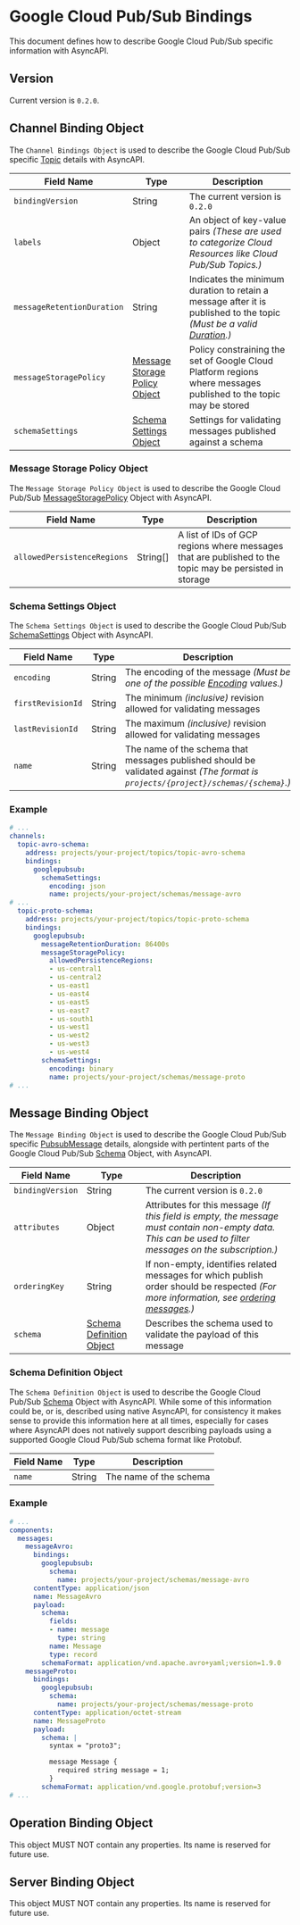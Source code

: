 # Google Cloud Pub/Sub Bindings

This document defines how to describe Google Cloud Pub/Sub specific information with AsyncAPI.

<a name="version"></a>

## Version

Current version is `0.2.0`.

<a name="channel"></a>

## Channel Binding Object

The `Channel Bindings Object` is used to describe the Google Cloud Pub/Sub specific
[Topic](https://cloud.google.com/pubsub/docs/reference/rest/v1/projects.topics/create) details with AsyncAPI.

Field Name | Type | Description
---|---|---
`bindingVersion`|String|The current version is `0.2.0`
`labels`|Object|An object of key-value pairs _(These are used to categorize Cloud Resources like Cloud Pub/Sub Topics.)_
`messageRetentionDuration`|String|Indicates the minimum duration to retain a message after it is published to the topic _(Must be a valid [Duration](https://developers.google.com/protocol-buffers/docs/reference/google.protobuf#google.protobuf.Duration).)_
`messageStoragePolicy`|[Message Storage Policy Object](#message-storage-policy-object)|Policy constraining the set of Google Cloud Platform regions where messages published to the topic may be stored
`schemaSettings`|[Schema Settings Object](#schema-settings-object)|Settings for validating messages published against a schema

<a name="message-storage-policy-object"></a>

### Message Storage Policy Object

The `Message Storage Policy Object` is used to describe the Google Cloud Pub/Sub
[MessageStoragePolicy](https://cloud.google.com/pubsub/docs/reference/rest/v1/projects.topics#MessageStoragePolicy)
Object with AsyncAPI.

Field Name | Type | Description
---|---|---
`allowedPersistenceRegions`|String[]|A list of IDs of GCP regions where messages that are published to the topic may be persisted in storage

<a name="schema-settings-object"></a>

### Schema Settings Object

The `Schema Settings Object` is used to describe the Google Cloud Pub/Sub
[SchemaSettings](https://cloud.google.com/pubsub/docs/reference/rest/v1/projects.topics#SchemaSettings) Object with
AsyncAPI.

Field Name | Type | Description
---|---|---
`encoding`|String|The encoding of the message _(Must be one of the possible [Encoding](https://cloud.google.com/pubsub/docs/reference/rest/v1/projects.topics#encoding) values.)_
`firstRevisionId`|String|The minimum _(inclusive)_ revision allowed for validating messages
`lastRevisionId`|String|The maximum _(inclusive)_ revision allowed for validating messages
`name`|String|The name of the schema that messages published should be validated against _(The format is `projects/{project}/schemas/{schema}`.)_

<a name="channel-binding-example"></a>

### Example

```yaml
# ...
channels:
  topic-avro-schema:
    address: projects/your-project/topics/topic-avro-schema
    bindings:
      googlepubsub:
        schemaSettings:
          encoding: json
          name: projects/your-project/schemas/message-avro
# ...
  topic-proto-schema:
    address: projects/your-project/topics/topic-proto-schema
    bindings:
      googlepubsub:
        messageRetentionDuration: 86400s
        messageStoragePolicy:
          allowedPersistenceRegions:
          - us-central1
          - us-central2
          - us-east1
          - us-east4
          - us-east5
          - us-east7
          - us-south1
          - us-west1
          - us-west2
          - us-west3
          - us-west4
        schemaSettings:
          encoding: binary
          name: projects/your-project/schemas/message-proto
# ...
```

<a name="message"></a>

## Message Binding Object

The `Message Binding Object` is used to describe the Google Cloud Pub/Sub specific
[PubsubMessage](https://cloud.google.com/pubsub/docs/reference/rest/v1/PubsubMessage) details, alongside with pertintent
parts of the Google Cloud Pub/Sub
[Schema](https://cloud.google.com/pubsub/docs/reference/rest/v1/projects.schemas#Schema)
Object, with AsyncAPI.

Field Name | Type | Description
---|---|---
`bindingVersion`|String|The current version is `0.2.0`
`attributes`|Object|Attributes for this message _(If this field is empty, the message must contain non-empty data. This can be used to filter messages on the subscription.)_
`orderingKey`|String|If non-empty, identifies related messages for which publish order should be respected _(For more information, see [ordering messages](https://cloud.google.com/pubsub/docs/ordering).)_
`schema`|[Schema Definition Object](#schema-definition-object)|Describes the schema used to validate the payload of this message

<a name="schema-definition-object"></a>

### Schema Definition Object

The `Schema Definition Object` is used to describe the Google Cloud Pub/Sub
[Schema]([Schema](https://cloud.google.com/pubsub/docs/reference/rest/v1/projects.schemas#Schema)) Object with AsyncAPI.
While some of this information could be, or is, described using native AsyncAPI, for consistency it makes sense to
provide this information here at all times, especially for cases where AsyncAPI does not natively support describing
payloads using a supported Google Cloud Pub/Sub schema format like Protobuf.

Field Name | Type | Description
---|---|---
`name`|String|The name of the schema

<a name="message-binding-example"></a>

### Example

```yaml
# ...
components:
  messages:
    messageAvro:
      bindings:
        googlepubsub:
          schema:
            name: projects/your-project/schemas/message-avro
      contentType: application/json
      name: MessageAvro
      payload:
        schema:
          fields:
          - name: message
            type: string
          name: Message
          type: record
        schemaFormat: application/vnd.apache.avro+yaml;version=1.9.0
    messageProto:
      bindings:
        googlepubsub:
          schema:
            name: projects/your-project/schemas/message-proto
      contentType: application/octet-stream
      name: MessageProto
      payload:
        schema: |
          syntax = "proto3";

          message Message {
            required string message = 1;
          }
        schemaFormat: application/vnd.google.protobuf;version=3
# ...
```

<a name="operation"></a>

## Operation Binding Object

This object MUST NOT contain any properties. Its name is reserved for future use.

<a name="server"></a>

## Server Binding Object

This object MUST NOT contain any properties. Its name is reserved for future use.
